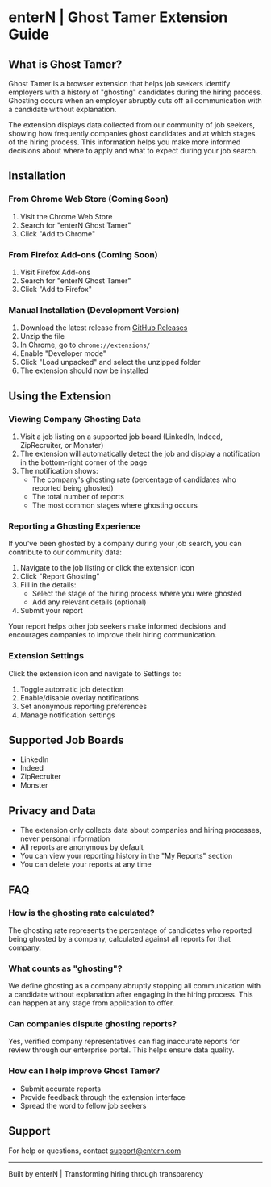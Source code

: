 # enterN | Ghost Tamer Extension Guide

## What is Ghost Tamer?

Ghost Tamer is a browser extension that helps job seekers identify employers with a history of "ghosting" candidates during the hiring process. Ghosting occurs when an employer abruptly cuts off all communication with a candidate without explanation.

The extension displays data collected from our community of job seekers, showing how frequently companies ghost candidates and at which stages of the hiring process. This information helps you make more informed decisions about where to apply and what to expect during your job search.

## Installation

### From Chrome Web Store (Coming Soon)
1. Visit the Chrome Web Store
2. Search for "enterN Ghost Tamer"
3. Click "Add to Chrome"

### From Firefox Add-ons (Coming Soon)
1. Visit Firefox Add-ons
2. Search for "enterN Ghost Tamer"
3. Click "Add to Firefox"

### Manual Installation (Development Version)
1. Download the latest release from [GitHub Releases](https://github.com/entern/ghost-tamer/releases)
2. Unzip the file
3. In Chrome, go to `chrome://extensions/`
4. Enable "Developer mode"
5. Click "Load unpacked" and select the unzipped folder
6. The extension should now be installed

## Using the Extension

### Viewing Company Ghosting Data
1. Visit a job listing on a supported job board (LinkedIn, Indeed, ZipRecruiter, or Monster)
2. The extension will automatically detect the job and display a notification in the bottom-right corner of the page
3. The notification shows:
   - The company's ghosting rate (percentage of candidates who reported being ghosted)
   - The total number of reports
   - The most common stages where ghosting occurs

### Reporting a Ghosting Experience
If you've been ghosted by a company during your job search, you can contribute to our community data:

1. Navigate to the job listing or click the extension icon
2. Click "Report Ghosting"
3. Fill in the details:
   - Select the stage of the hiring process where you were ghosted
   - Add any relevant details (optional)
4. Submit your report

Your report helps other job seekers make informed decisions and encourages companies to improve their hiring communication.

### Extension Settings
Click the extension icon and navigate to Settings to:

1. Toggle automatic job detection
2. Enable/disable overlay notifications
3. Set anonymous reporting preferences
4. Manage notification settings

## Supported Job Boards
- LinkedIn
- Indeed
- ZipRecruiter
- Monster

## Privacy and Data
- The extension only collects data about companies and hiring processes, never personal information
- All reports are anonymous by default
- You can view your reporting history in the "My Reports" section
- You can delete your reports at any time

## FAQ

### How is the ghosting rate calculated?
The ghosting rate represents the percentage of candidates who reported being ghosted by a company, calculated against all reports for that company.

### What counts as "ghosting"?
We define ghosting as a company abruptly stopping all communication with a candidate without explanation after engaging in the hiring process. This can happen at any stage from application to offer.

### Can companies dispute ghosting reports?
Yes, verified company representatives can flag inaccurate reports for review through our enterprise portal. This helps ensure data quality.

### How can I help improve Ghost Tamer?
- Submit accurate reports
- Provide feedback through the extension interface
- Spread the word to fellow job seekers

## Support
For help or questions, contact support@entern.com

---

Built by enterN | Transforming hiring through transparency